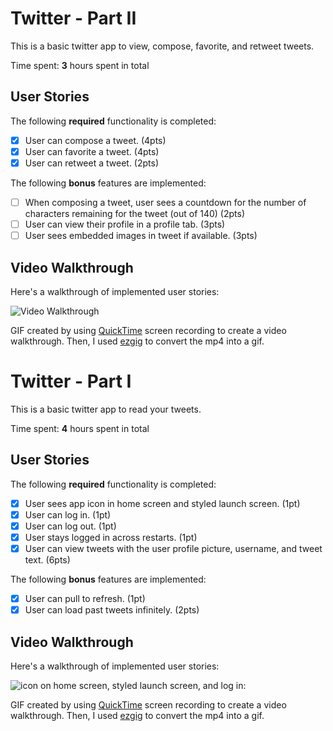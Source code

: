 # Twitter - Part II

This is a basic twitter app to view, compose, favorite, and retweet tweets.

Time spent: **3** hours spent in total

## User Stories

The following **required** functionality is completed:

- [x] User can compose a tweet. (4pts)
- [x] User can favorite a tweet. (4pts)
- [x] User can retweet a tweet. (2pts)

The following **bonus** features are implemented:

- [ ] When composing a tweet, user sees a countdown for the number of characters remaining for the tweet (out of 140) (2pts)
- [ ] User can view their profile in a profile tab. (3pts)
- [ ] User sees embedded images in tweet if available. (3pts)

## Video Walkthrough

Here's a walkthrough of implemented user stories:

<img src='https://i.imgur.com/22N6zTJ.gif' title='Video Walkthrough' width='' alt='Video Walkthrough' />

GIF created by using [QuickTime](https://support.apple.com/quicktime) screen recording to create a video walkthrough. Then, I used [ezgig](https://ezgif.com/) to convert the mp4 into a gif.

# Twitter - Part I

This is a basic twitter app to read your tweets.

Time spent: **4** hours spent in total

## User Stories

The following **required** functionality is completed:

- [x] User sees app icon in home screen and styled launch screen. (1pt)
- [x] User can log in. (1pt)
- [x] User can log out. (1pt)
- [x] User stays logged in across restarts. (1pt)
- [x] User can view tweets with the user profile picture, username, and tweet text. (6pts)

The following **bonus** features are implemented:

- [x] User can pull to refresh. (1pt)
- [x] User can load past tweets infinitely. (2pts)

## Video Walkthrough

Here's a walkthrough of implemented user stories:

<img src='https://i.imgur.com/XXKWJyq.gif' title='icon on home screen, styled launch screen, and log in:' width='' alt='icon on home screen, styled launch screen, and log in:' />


GIF created by using [QuickTime](https://support.apple.com/quicktime) screen recording to create a video walkthrough. Then, I used [ezgig](https://ezgif.com/) to convert the mp4 into a gif.


